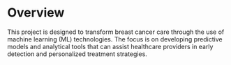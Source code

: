 # Overview
 This project is designed to transform breast cancer care through the use of machine learning (ML) technologies. The focus is on developing predictive models and analytical tools that can assist healthcare providers in early detection and personalized treatment strategies.
